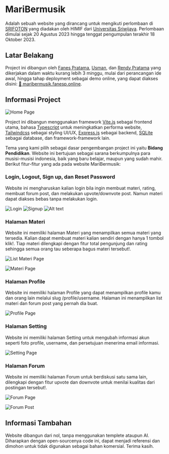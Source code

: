 # MariBermusik
Adalah sebuah website yang dirancang untuk mengikuti perlombaan di [SRIFOTON](https://srifoton.hmifunsri.org/) yang diadakan oleh HIMIF dari [Universitas Sriwijaya](https://unsri.ac.id/).
Perlombaan dimulai sejak 20 Agustus 2023 hingga tenggat pengumpulan terakhir 18 Oktober 2023.

## Latar Belakang
Project ini dibangun oleh [Fanes Pratama](https://github.com/fanesz), [Usman](https://github.com/UsmanYap), dan [Rendy Pratama](https://github.com/Rendy752) yang dikerjakan dalam waktu kurang lebih 3 minggu, mulai dari perancangan ide awal, hingga tahap deployment sebagai demo online, yang dapat diakses disini: [🔗 maribermusik.fanesp.online](https://maribermusik.fanesp.online/).

## Informasi Project

![Home Page](https://i.imgur.com/qokrSii.png)

Project ini dibangun menggunakan framework [Vite.js](https://vitejs.dev/) sebagai frontend utama, bahasa [Typescript](https://www.typescriptlang.org/) untuk meningkatkan performa website, [Tailwindcss](https://tailwindcss.com/) sebagai styling UI/UX, [Express.js](https://expressjs.com/) sebagai backend, [SQLite](https://www.sqlite.org/) sebagai database, dan framework-framework lain.

Tema yang kami pilih sebagai dasar pengembangan project ini yaitu **Bidang Pendidikan**. Website ini bertujuan sebagai sarana berkumpulnya para musisi-musisi indonesia, baik yang baru belajar, maupun yang sudah mahir. Berikut fitur-fitur yang ada pada website MariBermusik:

### Login, Logout, Sign up, dan Reset Password
Website ini mengharuskan kalian login bila ingin membuat materi, rating, membuat forum post, dan melakukan upvote/downvote post. Namun materi dapat diakses bebas tanpa melakukan login.

![Login](https://i.imgur.com/mRQV0Cx.png)
![Signup](https://i.imgur.com/B7WmjWy.png)
![Alt text](https://i.imgur.com/aq8Mesj.png)

### Halaman Materi
Website ini memiliki halaman Materi yang menampilkan semua materi yang tersedia. Kalian dapat membuat materi kalian sendiri dengan hanya 1 tombol klik!. Tiap materi dilengkapi dengan fitur total pengunjung dan rating sehingga semua orang tau seberapa bagus materi tersebut!.

![List Materi Page](https://i.imgur.com/5VYjmOf.png)

![Materi Page](https://i.imgur.com/fFrvvao.png)

### Halaman Profile
Website ini memiliki halaman Profile yang dapat menampilkan profile kamu dan orang lain melalui slug /profile/username. Halaman ini menampilkan list materi dan forum post yang pernah dia buat.

![Profile Page](https://i.imgur.com/yLytFbI.png)

### Halaman Setting
Website ini memiliki halaman Setting untuk mengubah informasi akun seperti foto profile, username, dan persetujuan menerima email informasi.

![Setting Page](https://i.imgur.com/LST8N8Z.png)

### Halaman Forum
Website ini memiliki halaman Forum untuk berdiskusi satu sama lain, dilengkapi dengan fitur upvote dan downvote untuk menilai kualitas dari postingan tersebut!.

![Forum Page](https://i.imgur.com/VqWqkmj.png)

![Forum Post](https://i.imgur.com/EXsldOq.png)

## Informasi Tambahan
Website dibangun dari nol, tanpa menggunakan templete ataupun AI. Diharapkan dengan open-sourcenya code ini, dapat menjadi referensi dan dimohon untuk tidak digunakan sebagai bahan komersial. Terima kasih.
